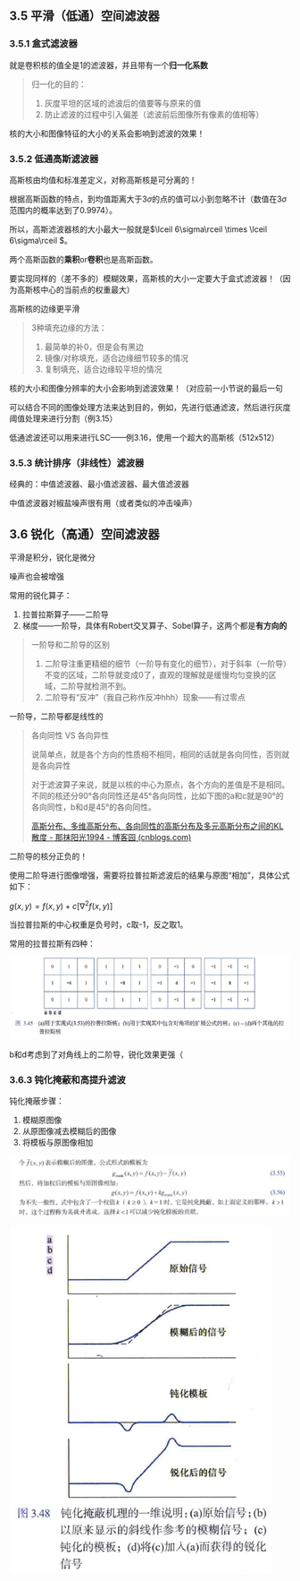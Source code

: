 ## 3.5 平滑（低通）空间滤波器



### 3.5.1 盒式滤波器

就是卷积核的值全是1的滤波器，并且带有一个**归一化系数**

> 归一化的目的：
>
> 1. 灰度平坦的区域的滤波后的值要等与原来的值
> 2. 防止滤波的过程中引入偏差（滤波前后图像所有像素的值相等）



核的大小和图像特征的大小的关系会影响到滤波的效果！



### 3.5.2 低通高斯滤波器

高斯核由均值和标准差定义，对称高斯核是可分离的！

根据高斯函数的特点，到均值距离大于$3\sigma$的点的值可以小到忽略不计（数值在$3\sigma$范围内的概率达到了0.9974）。

所以，高斯滤波器核的大小最大一般就是$\lceil 6\sigma\rceil \times \lceil 6\sigma\rceil $。

两个高斯函数的**乘积**or**卷积**也是高斯函数。

要实现同样的（差不多的）模糊效果，高斯核的大小一定要大于盒式滤波器！（因为高斯核中心的当前点的权重最大）

高斯核的边缘更平滑

> 3种填充边缘的方法：
>
> 1. 最简单的补0，但是会有黑边
> 2. 镜像/对称填充，适合边缘细节较多的情况
> 3. 复制填充，适合边缘较平坦的情况



核的大小和图像分辨率的大小会影响到滤波效果！（对应前一小节说的最后一句

可以结合不同的图像处理方法来达到目的，例如，先进行低通滤波，然后进行灰度阈值处理来进行分割（例3.15）

低通滤波还可以用来进行LSC——例3.16，使用一个超大的高斯核（512x512）



### 3.5.3 统计排序（非线性）滤波器

经典的：中值滤波器、最小值滤波器、最大值滤波器

中值滤波器对椒盐噪声很有用（或者类似的冲击噪声）



## 3.6 锐化（高通）空间滤波器

平滑是积分，锐化是微分

噪声也会被增强

常用的锐化算子：

1. 拉普拉斯算子——二阶导
2. 梯度——一阶导，具体有Robert交叉算子、Sobel算子，这两个都是**有方向的**

> 一阶导和二阶导的区别
>
> 1. 二阶导注重更精细的细节（一阶导有变化的细节），对于斜率（一阶导）不变的区域，二阶导就变成0了，直观的理解就是缓慢均匀变换的区域，二阶导就检测不到。
> 2. 二阶导有“反冲”（我自己称作反冲hhh）现象——有过零点

一阶导，二阶导都是线性的

> 各向同性 VS 各向异性
>
> 说简单点，就是各个方向的性质相不相同，相同的话就是各向同性，否则就是各向异性
>
> 对于滤波算子来说，就是以核的中心为原点，各个方向的差值是不是相同。不同的核还分90°各向同性还是45°各向同性，比如下图的a和c就是90°的各向同性，b和d是45°的各向同性。
>
> [高斯分布、多维高斯分布、各向同性的高斯分布及多元高斯分布之间的KL散度 - 那抹阳光1994 - 博客园 (cnblogs.com)](https://www.cnblogs.com/jiangkejie/p/12939776.html)



二阶导的核分正负的！

使用二阶导进行图像增强，需要将拉普拉斯滤波后的结果与原图“相加”，具体公式如下：

$g(x,y)=f(x,y)+c[\nabla^2 f(x,y)]$

当拉普拉斯的中心权重是负号时，c取-1，反之取1。

常用的拉普拉斯有四种：

![image-20230409213617287](3.5-3.6/image-20230409213617287.png)

b和d考虑到了对角线上的二阶导，锐化效果更强（



### 3.6.3 钝化掩蔽和高提升滤波

钝化掩蔽步骤：

1. 模糊原图像
2. 从原图像减去模糊后的图像
3. 将模板与原图像相加

![image-20230409214427175](3.5-3.6/image-20230409214427175.png)

![image-20230409214408878](3.5-3.6/image-20230409214408878.png)







